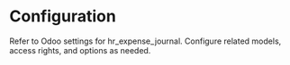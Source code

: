 # Configuration

Refer to Odoo settings for hr_expense_journal. Configure related models, access rights, and options as needed.
